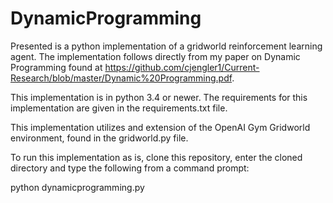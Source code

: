 # DynamicProgramming

Presented is a python implementation of a gridworld reinforcement learning agent. The implementation  follows directly from my paper on Dynamic Programming found at https://github.com/cjengler1/Current-Research/blob/master/Dynamic%20Programming.pdf. 

This implementation is in python 3.4 or newer. The requirements for this implementation are given in the requirements.txt file. 

This implementation utilizes and extension of the OpenAI Gym Gridworld environment, found in the gridworld.py file.

To run this implementation as is, clone this repository, enter the cloned directory and type the following from a command prompt:

python dynamicprogramming.py
